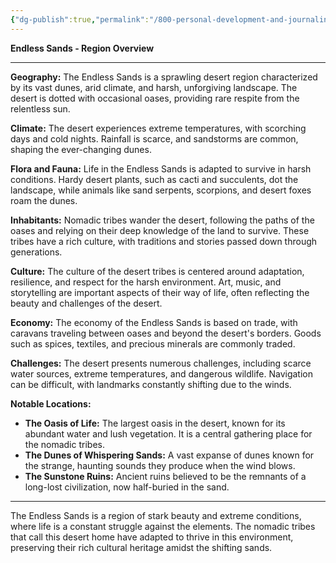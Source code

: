 ```yaml
---
{"dg-publish":true,"permalink":"/800-personal-development-and-journaling/810-hermit-gaming/games-in-development/the-world-of-elysara/worldbuilding/regions/the-endless-sands/"}
---
```


**Endless Sands - Region Overview**

---

**Geography:** The Endless Sands is a sprawling desert region characterized by its vast dunes, arid climate, and harsh, unforgiving landscape. The desert is dotted with occasional oases, providing rare respite from the relentless sun.

**Climate:** The desert experiences extreme temperatures, with scorching days and cold nights. Rainfall is scarce, and sandstorms are common, shaping the ever-changing dunes.

**Flora and Fauna:** Life in the Endless Sands is adapted to survive in harsh conditions. Hardy desert plants, such as cacti and succulents, dot the landscape, while animals like sand serpents, scorpions, and desert foxes roam the dunes.

**Inhabitants:** Nomadic tribes wander the desert, following the paths of the oases and relying on their deep knowledge of the land to survive. These tribes have a rich culture, with traditions and stories passed down through generations.

**Culture:** The culture of the desert tribes is centered around adaptation, resilience, and respect for the harsh environment. Art, music, and storytelling are important aspects of their way of life, often reflecting the beauty and challenges of the desert.

**Economy:** The economy of the Endless Sands is based on trade, with caravans traveling between oases and beyond the desert's borders. Goods such as spices, textiles, and precious minerals are commonly traded.

**Challenges:** The desert presents numerous challenges, including scarce water sources, extreme temperatures, and dangerous wildlife. Navigation can be difficult, with landmarks constantly shifting due to the winds.

**Notable Locations:**
- **The Oasis of Life:** The largest oasis in the desert, known for its abundant water and lush vegetation. It is a central gathering place for the nomadic tribes.
- **The Dunes of Whispering Sands:** A vast expanse of dunes known for the strange, haunting sounds they produce when the wind blows.
- **The Sunstone Ruins:** Ancient ruins believed to be the remnants of a long-lost civilization, now half-buried in the sand.

---

The Endless Sands is a region of stark beauty and extreme conditions, where life is a constant struggle against the elements. The nomadic tribes that call this desert home have adapted to thrive in this environment, preserving their rich cultural heritage amidst the shifting sands.
